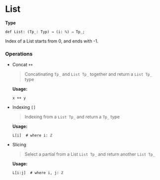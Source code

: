 # List

**Type**

```
def List: (Tp_: Typ) → (i: ℕ) ⇒ Tp_;
```

Index of a List starts from 0, and ends with -1.

### Operations

- Concat `++` 

  > Concatinating `Tp_` and `List Tp_` together and return a  `List Tp_` type

  **Usage:**

  ```
  x ++ y
  ```

- Indexing `[]`

  > Indexing from a `List Tp_` and return a `Tp_` type
  
  **Usage:**
  
  ```
  L[i]  # where i: ℤ
  ```

- Slicing

  > Select a partial from a List `List Tp_` and return another `List Tp_`

  **Usage:**
  
  ```
  L[i:j]  # where i, j: ℤ
  ```
